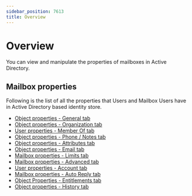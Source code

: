 ```yaml
---
sidebar_position: 7613
title: Overview
---
```


# Overview

You can view and manipulate the properties of mailboxes in Active Directory.

## Mailbox properties

Following is the list of all the properties that Users and Mailbox Users have in Active Directory based identity store.

* [Object properties - General tab](../General "Object properties - General tab")
* [Object properties - Organization tab](../Organization "Object properties - Organization tab")
* [User properties - Member Of tab](../MemberOf "User properties - Member Of tab")
* [Object properties - Phone / Notes tab](../PhoneNote "Object properties - Phone / Notes tab")
* [Object properties - Attributes tab](../../../../Group/Properties/Attributes "Object properties - Attributes tab")
* [Object properties - Email tab](../Email "Object properties - Email tab")
* [Mailbox properties - Limits tab](Limits "Mailbox properties - Limits tab")
* [Mailbox properties - Advanced tab](Advanced "Mailbox properties - Advanced tab")
* [User properties - Account tab](../Account "User properties - Account tab")
* [Mailbox properties - Auto Reply tab](AutoReply "Mailbox properties - Auto Reply tab")
* [Object Properties - Entitlements tab](../Entitlement "Object Properties - Entitlements tab")
* [Object properties - History tab](../../../../Group/Properties/History "Object properties - History tab")